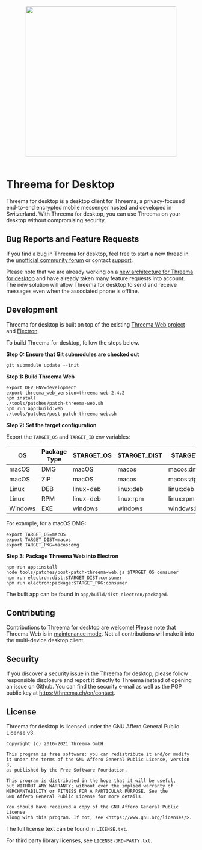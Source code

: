 <div align="center">
  <!-- Centered README header hack -->
  <img width="400" src="logo.svg">
  <br><br>
</div>

# Threema for Desktop

Threema for desktop is a desktop client for Threema, a privacy-focused
end-to-end encrypted mobile messenger hosted and developed in Switzerland. With
Threema for desktop, you can use Threema on your desktop without compromising
security.

## Bug Reports and Feature Requests

If you find a bug in Threema for desktop, feel free to start a new thread in the
[unofficial community forum](https://threema-forum.de/index.php?board/23-bugs-und-fehlermeldungen/)
or contact
[support](https://threema.ch/en/request/default?i_have_read_the_faq=1).

Please note that we are already working on a
[new architecture for Threema for desktop](https://threema.ch/en/blog/posts/md-architectural-overview-intro)
and have already taken many feature requests into account. The new solution will
allow Threema for desktop to send and receive messages even when the associated
phone is offline.

## Development

Threema for desktop is built on top of the existing
[Threema Web project](https://github.com/threema-ch/threema-web) and
[Electron](https://www.electronjs.org).

To build Threema for desktop, follow the steps below.

**Step 0: Ensure that Git submodules are checked out**

    git submodule update --init

**Step 1: Build Threema Web**

    export DEV_ENV=development
    export threema_web_version=threema-web-2.4.2
    npm install
    ./tools/patches/patch-threema-web.sh
    npm run app:build:web
    ./tools/patches/post-patch-threema-web.sh

**Step 2: Set the target configuration**

Export the `TARGET_OS` and `TARGET_ID` env variables:

| OS      | Package Type | $TARGET_OS | $TARGET_DIST | $TARGET_PKG       |
| ------- | ------------ | ---------- | ------------ | ----------------- |
| macOS   | DMG          | macOS      | macos        | macos:dmg         |
| macOS   | ZIP          | macOS      | macos        | macos:zip         |
| Linux   | DEB          | linux-deb  | linux:deb    | linux:deb         |
| Linux   | RPM          | linux-deb  | linux:rpm    | linux:rpm         |
| Windows | EXE          | windows    | windows      | windows:installer |

For example, for a macOS DMG:

    export TARGET_OS=macOS
    export TARGET_DIST=macos
    export TARGET_PKG=macos:dmg

**Step 3: Package Threema Web into Electron**

    npm run app:install
    node tools/patches/post-patch-threema-web.js $TARGET_OS consumer
    npm run electron:dist:$TARGET_DIST:consumer
    npm run electron:package:$TARGET_PKG:consumer

The built app can be found in `app/build/dist-electron/packaged`.

## Contributing

Contributions to Threema for desktop are welcome! Please note that Threema Web
is in [maintenance mode](https://github.com/threema-ch/threema-web/pull/996).
Not all contributions will make it into the multi-device desktop client.

## Security

If you discover a security issue in the Threema for desktop, please follow
responsible disclosure and report it directly to Threema instead of opening an
issue on Github. You can find the security e-mail as well as the PGP public key
at <https://threema.ch/en/contact>.

## License

Threema for desktop is licensed under the GNU Affero General Public License v3.

    Copyright (c) 2016-2021 Threema GmbH

    This program is free software: you can redistribute it and/or modify
    it under the terms of the GNU Affero General Public License, version 3,
    as published by the Free Software Foundation.

    This program is distributed in the hope that it will be useful,
    but WITHOUT ANY WARRANTY; without even the implied warranty of
    MERCHANTABILITY or FITNESS FOR A PARTICULAR PURPOSE. See the
    GNU Affero General Public License for more details.

    You should have received a copy of the GNU Affero General Public License
    along with this program. If not, see <https://www.gnu.org/licenses/>.

The full license text can be found in `LICENSE.txt`.

For third party library licenses, see `LICENSE-3RD-PARTY.txt`.
